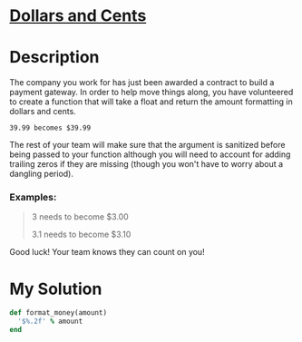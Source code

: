 # **[Dollars and Cents](https://www.codewars.com/kata/55902c5eaa8069a5b4000083)**

# Description
The company you work for has just been awarded a contract to build a payment gateway. In order to help move things 
along, you have volunteered to create a function that will take a float and return the amount formatting in dollars and 
cents.

<code>39.99 becomes $39.99</code>

The rest of your team will make sure that the argument is sanitized before being passed to your function although you 
will need to account for adding trailing zeros if they are missing (though you won't have to worry about a dangling 
period).

### Examples:

>3 needs to become $3.00
>
>3.1 needs to become $3.10

Good luck! Your team knows they can count on you!

# My Solution
```ruby
def format_money(amount)
  '$%.2f' % amount
end
```
